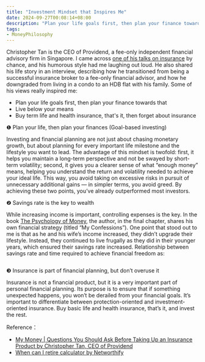 ```yaml
---
title: "Investment Mindset that Inspires Me"
date: 2024-09-27T00:08:14+08:00
description: "Plan your life goals first, then plan your finance towards that; Live below your means; Buy term life and health insurance, that's it, then forget about insurance"
tags:
- MoneyPhilosophy
---
```


Christopher Tan is the CEO of Providend, a fee-only independent financial advisory firm in Singapore. I came across [one of his talks on insurance](https://www.youtube.com/watch?v=hgSrQoY3ORo&t=1728s) by chance, and his humorous style had me laughing out loud. He also shared his life story in an interview, describing how he transitioned from being a successful insurance broker to a fee-only financial advisor, and how he downgraded from living in a condo to an HDB flat with his family. Some of his views really inspired me:

- Plan your life goals first, then plan your finance towards that
- Live below your means
- Buy term life and health insurance, that's it, then forget about insurance

❶ Plan your life, then plan your finances (Goal-based investing)

Investing and financial planning are not just about chasing monetary growth, but about planning for every important life milestone and the lifestyle you want to lead. The advantage of this mindset is twofold: first, it helps you maintain a long-term perspective and not be swayed by short-term volatility; second, it gives you a clearer sense of what “enough money” means, helping you understand the return and volatility needed to achieve your ideal life. This way, you avoid taking on excessive risks in pursuit of unnecessary additional gains — in simpler terms, you avoid greed. By achieving these two points, you’ve already outperformed most investors.

❷ Savings rate is the key to wealth

While increasing income is important, controlling expenses is the key. In the book [The Psychology of Money](https://www.goodreads.com/book/show/41881472-the-psychology-of-money), the author, in the final chapter, shares his own financial strategy (titled “My Confessions”). One point that stood out to me is that as he and his wife’s income increased, they didn’t upgrade their lifestyle. Instead, they continued to live frugally as they did in their younger years, which ensured their savings rate increased. Relationship between savings rate and time required to achieve financial freedom as:

<div>
    <span class="image fit" style="max-width: 1000px;"><img src="https://s3.ap-southeast-1.amazonaws.com/littlecheesecake.me/money.sense/investment_mindset/years_until_fire_vs_savings_rate.webp" alt="" /></span>
</div>

❸ Insurance is part of financial planning, but don’t overuse it

Insurance is not a financial product, but it is a very important part of personal financial planning. Its purpose is to ensure that if something unexpected happens, you won’t be derailed from your financial goals. It’s important to differentiate between protection-oriented and investment-oriented insurance. Buy basic life and health insurance, that’s it, and invest the rest.

Reference：

- [My Money | Questions You Should Ask Before Taking Up an Insurance Product by Christopher Tan, CEO of Providend](https://www.youtube.com/watch?v=hgSrQoY3ORo)
- [When can I retire calculator by Networthify](https://networthify.com/calculator/earlyretirement?income=50000&initialBalance=0&expenses=20000&annualPct=5&withdrawalRate=4)